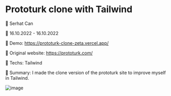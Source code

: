 # Prototurk clone with Tailwind


🔵 Serhat Can

🔵 16.10.2022 - 16.10.2022

🔵 Demo: https://prototurk-clone-zeta.vercel.app/

🔵 Original website: https://prototurk.com/

🔵 Techs: Tailwind

🔵 Summary: I made the clone version of the prototurk site to improve myself in Tailwind.

![image](https://user-images.githubusercontent.com/85739464/207124515-44a145ec-88e3-4a13-b0b8-9ef4c0c37752.png)



